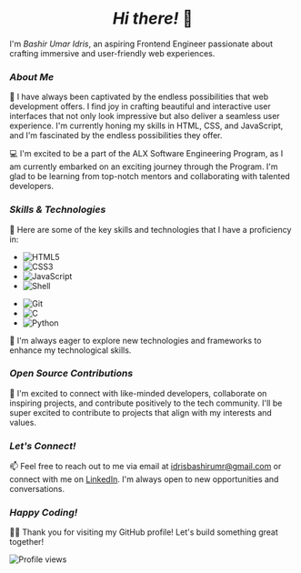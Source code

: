 ## <h1 align="center">*Hi there!* 👋</h1>

I'm *Bashir Umar Idris*, an aspiring Frontend Engineer passionate about crafting immersive and user-friendly web experiences.

### *About Me*

🌟 I have always been captivated by the endless possibilities that web development offers. I find joy in crafting beautiful and interactive user interfaces that not only look impressive but also deliver a seamless user experience. I'm currently honing my skills in HTML, CSS, and JavaScript, and I'm fascinated by the endless possibilities they offer.

💻 I'm excited to be a part of the ALX Software Engineering Program, as I am currently embarked on an exciting journey through the Program. I'm glad to be learning from top-notch mentors and collaborating with talented developers.

### *Skills & Technologies*

🚀 Here are some of the key skills and technologies that I have a proficiency in:

- ![HTML5](https://img.shields.io/badge/-HTML5-E34F26?style=flat&logo=html5&logoColor=white)
- ![CSS3](https://img.shields.io/badge/-CSS3-1572B6?style=flat&logo=css3&logoColor=white)
- ![JavaScript](https://img.shields.io/badge/-JavaScript-F7DF1E?style=flat&logo=javascript&logoColor=black)
- ![Shell](https://img.shields.io/badge/-Shell-4EAA25?style=flat&logo=gnu-bash&logoColor=white)
<!-- ![React](https://img.shields.io/badge/-React-61DAFB?style=flat&logo=react&logoColor=black)-->
<!-- ![Bootstrap](https://img.shields.io/badge/-Bootstrap-7952B3?style=flat&logo=bootstrap&logoColor=white)-->
- ![Git](https://img.shields.io/badge/-Git-F05032?style=flat&logo=git&logoColor=white)
- ![C](https://img.shields.io/badge/-C-A8B9CC?style=flat&logo=c&logoColor=white)
- ![Python](https://img.shields.io/badge/-Python-3776AB?style=flat&logo=python&logoColor=white)
<!-- ![TypeScript](https://img.shields.io/badge/-TypeScript-3178C6?style=flat&logo=typescript&logoColor=white)-->

🌟 I'm always eager to explore new technologies and frameworks to enhance my technological skills.

<!--### *Projects*

🚀 Check out some of my projects where I applied these skills:
- [My Portfolio Website](https://) - Built with HTML, CSS, and JavaScript showcasing my projects.
- [E-commerce Store](https://github.com/) - Developed using React and Redux for state management.
- [Weather App](https://github.com/) - A weather application created with React and styled with Bootstrap.
- [C Programming Examples](https://github.com/) - Repository with various C programming examples.
- [Python Data Analysis](https://github.com/) - Project utilizing Python for data analysis and visualization.
- [TypeScript Project](https://github.com/) - TypeScript project demonstrating type-safe development.
- [Shell Scripts](https://github.com/) - Collection of useful shell scripts for automation.
-->

### *Open Source Contributions*

🤝 I'm excited to connect with like-minded developers, collaborate on inspiring projects, and contribute positively to the tech community. I'll be super excited to contribute to projects that align with my interests and values.

### *Let's Connect!*

📫 Feel free to reach out to me via email at idrisbashirumr@gmail.com or connect with me on [LinkedIn](https://www.linkedin.com/feed/). I'm always open to new opportunities and conversations.

### *Happy Coding!*

👨‍💻 Thank you for visiting my GitHub profile! Let's build something great together!


<!--| <img align="center" src="https://github-readme-stats.vercel.app/api?username=bash4umr&show_icons=true&include_all_commits=true&hide_border=true&count_private=true&show_icons=true" alt="Bashir's GitHub stats" /> | <img align="center" src="https://github-readme-stats.vercel.app/api/top-langs/?username=bash4umr&langs_count=8&layout=compact&hide_border=true" alt="Bashir's GitHub stats"/> |-->

<!--![GitHub Activity](https://img.shields.io/github/last-commit/bash4umr/alx-low_level_programming?style=flat-square)
![Top Language](https://img.shields.io/github/languages/top/bash4umr/alx-low_level_programming?style=flat-square)-->

![Profile views](https://gpvc.arturio.dev/bash4umr)
